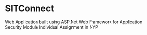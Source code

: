 # SITConnect
Web Application built using ASP.Net Web Framework for Application Security Module Individual Assignment in NYP
